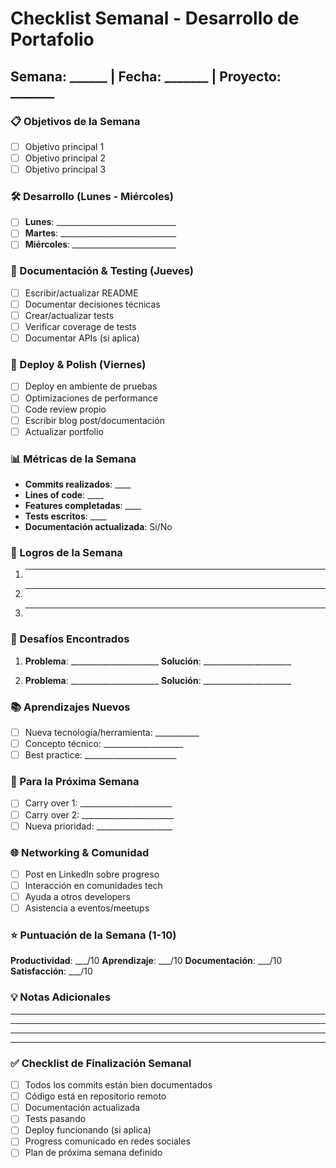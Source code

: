 # Checklist Semanal - Desarrollo de Portafolio

## Semana: ______ | Fecha: _______ | Proyecto: _______

### 📋 Objetivos de la Semana
- [ ] Objetivo principal 1
- [ ] Objetivo principal 2  
- [ ] Objetivo principal 3

### 🛠️ Desarrollo (Lunes - Miércoles)
- [ ] **Lunes**: ______________________________
- [ ] **Martes**: _____________________________
- [ ] **Miércoles**: __________________________

### 📝 Documentación & Testing (Jueves)
- [ ] Escribir/actualizar README
- [ ] Documentar decisiones técnicas
- [ ] Crear/actualizar tests
- [ ] Verificar coverage de tests
- [ ] Documentar APIs (si aplica)

### 🚀 Deploy & Polish (Viernes)
- [ ] Deploy en ambiente de pruebas
- [ ] Optimizaciones de performance
- [ ] Code review propio
- [ ] Escribir blog post/documentación
- [ ] Actualizar portfolio

### 📊 Métricas de la Semana
- **Commits realizados**: ____
- **Lines of code**: ____
- **Features completadas**: ____
- **Tests escritos**: ____
- **Documentación actualizada**: Si/No

### 🎯 Logros de la Semana
1. _________________________________
2. _________________________________
3. _________________________________

### 🚧 Desafíos Encontrados
1. **Problema**: ______________________
   **Solución**: ______________________

2. **Problema**: ______________________
   **Solución**: ______________________

### 📚 Aprendizajes Nuevos
- [ ] Nueva tecnología/herramienta: ___________
- [ ] Concepto técnico: ____________________
- [ ] Best practice: _______________________

### 🔄 Para la Próxima Semana
- [ ] Carry over 1: _______________________
- [ ] Carry over 2: _______________________
- [ ] Nueva prioridad: ___________________

### 🌐 Networking & Comunidad
- [ ] Post en LinkedIn sobre progreso
- [ ] Interacción en comunidades tech
- [ ] Ayuda a otros developers
- [ ] Asistencia a eventos/meetups

### ⭐ Puntuación de la Semana (1-10)
**Productividad**: ___/10
**Aprendizaje**: ___/10
**Documentación**: ___/10
**Satisfacción**: ___/10

### 💡 Notas Adicionales
_____________________________________
_____________________________________
_____________________________________

---

### ✅ Checklist de Finalización Semanal
- [ ] Todos los commits están bien documentados
- [ ] Código está en repositorio remoto
- [ ] Documentación actualizada
- [ ] Tests pasando
- [ ] Deploy funcionando (si aplica)
- [ ] Progress comunicado en redes sociales
- [ ] Plan de próxima semana definido